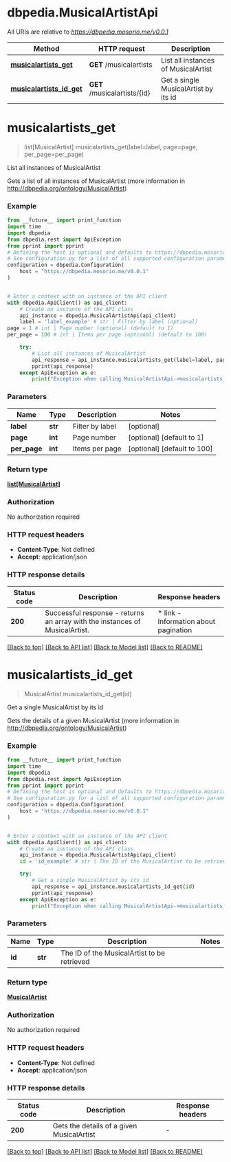 # dbpedia.MusicalArtistApi

All URIs are relative to *https://dbpedia.mosorio.me/v0.0.1*

Method | HTTP request | Description
------------- | ------------- | -------------
[**musicalartists_get**](MusicalArtistApi.md#musicalartists_get) | **GET** /musicalartists | List all instances of MusicalArtist
[**musicalartists_id_get**](MusicalArtistApi.md#musicalartists_id_get) | **GET** /musicalartists/{id} | Get a single MusicalArtist by its id


# **musicalartists_get**
> list[MusicalArtist] musicalartists_get(label=label, page=page, per_page=per_page)

List all instances of MusicalArtist

Gets a list of all instances of MusicalArtist (more information in http://dbpedia.org/ontology/MusicalArtist)

### Example

```python
from __future__ import print_function
import time
import dbpedia
from dbpedia.rest import ApiException
from pprint import pprint
# Defining the host is optional and defaults to https://dbpedia.mosorio.me/v0.0.1
# See configuration.py for a list of all supported configuration parameters.
configuration = dbpedia.Configuration(
    host = "https://dbpedia.mosorio.me/v0.0.1"
)


# Enter a context with an instance of the API client
with dbpedia.ApiClient() as api_client:
    # Create an instance of the API class
    api_instance = dbpedia.MusicalArtistApi(api_client)
    label = 'label_example' # str | Filter by label (optional)
page = 1 # int | Page number (optional) (default to 1)
per_page = 100 # int | Items per page (optional) (default to 100)

    try:
        # List all instances of MusicalArtist
        api_response = api_instance.musicalartists_get(label=label, page=page, per_page=per_page)
        pprint(api_response)
    except ApiException as e:
        print("Exception when calling MusicalArtistApi->musicalartists_get: %s\n" % e)
```

### Parameters

Name | Type | Description  | Notes
------------- | ------------- | ------------- | -------------
 **label** | **str**| Filter by label | [optional] 
 **page** | **int**| Page number | [optional] [default to 1]
 **per_page** | **int**| Items per page | [optional] [default to 100]

### Return type

[**list[MusicalArtist]**](MusicalArtist.md)

### Authorization

No authorization required

### HTTP request headers

 - **Content-Type**: Not defined
 - **Accept**: application/json

### HTTP response details
| Status code | Description | Response headers |
|-------------|-------------|------------------|
**200** | Successful response - returns an array with the instances of MusicalArtist. |  * link - Information about pagination <br>  |

[[Back to top]](#) [[Back to API list]](../README.md#documentation-for-api-endpoints) [[Back to Model list]](../README.md#documentation-for-models) [[Back to README]](../README.md)

# **musicalartists_id_get**
> MusicalArtist musicalartists_id_get(id)

Get a single MusicalArtist by its id

Gets the details of a given MusicalArtist (more information in http://dbpedia.org/ontology/MusicalArtist)

### Example

```python
from __future__ import print_function
import time
import dbpedia
from dbpedia.rest import ApiException
from pprint import pprint
# Defining the host is optional and defaults to https://dbpedia.mosorio.me/v0.0.1
# See configuration.py for a list of all supported configuration parameters.
configuration = dbpedia.Configuration(
    host = "https://dbpedia.mosorio.me/v0.0.1"
)


# Enter a context with an instance of the API client
with dbpedia.ApiClient() as api_client:
    # Create an instance of the API class
    api_instance = dbpedia.MusicalArtistApi(api_client)
    id = 'id_example' # str | The ID of the MusicalArtist to be retrieved

    try:
        # Get a single MusicalArtist by its id
        api_response = api_instance.musicalartists_id_get(id)
        pprint(api_response)
    except ApiException as e:
        print("Exception when calling MusicalArtistApi->musicalartists_id_get: %s\n" % e)
```

### Parameters

Name | Type | Description  | Notes
------------- | ------------- | ------------- | -------------
 **id** | **str**| The ID of the MusicalArtist to be retrieved | 

### Return type

[**MusicalArtist**](MusicalArtist.md)

### Authorization

No authorization required

### HTTP request headers

 - **Content-Type**: Not defined
 - **Accept**: application/json

### HTTP response details
| Status code | Description | Response headers |
|-------------|-------------|------------------|
**200** | Gets the details of a given MusicalArtist |  -  |

[[Back to top]](#) [[Back to API list]](../README.md#documentation-for-api-endpoints) [[Back to Model list]](../README.md#documentation-for-models) [[Back to README]](../README.md)

